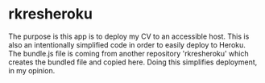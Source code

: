 # rkresheroku

The purpose is this app is to deploy my CV to an accessible host.
This is also an intentionally simplified code in order to easily deploy to Heroku.  
The bundle.js file is coming from another repository 'rkresheroku' which creates
the bundled file and copied here.  Doing this simplifies deployment, in my opinion.